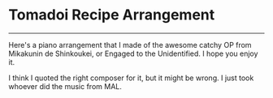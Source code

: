 # Tomadoi Recipe Arrangement

----
Here's a piano arrangement that I made of the awesome catchy OP from Mikakunin de Shinkoukei, or Engaged to the Unidentified. I hope you enjoy it.

I think I quoted the right composer for it, but it might be wrong. I just took whoever did the music from MAL.